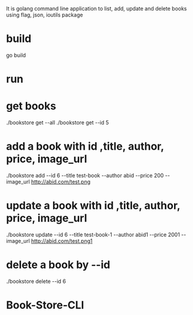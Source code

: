 It is golang command line application to list, add, update and delete books using flag, json, ioutils package

# build
go build

# run

# get books
./bookstore get --all
./bookstore get --id 5

# add a book with id ,title, author, price, image_url
./bookstore add --id 6 --title test-book --author abid --price 200 --image_url http://abid.com/test.png

# update a book with id ,title, author, price, image_url
./bookstore update --id 6 --title test-book-1 --author abid1 --price 2001 --image_url http://abid.com/test.png1

# delete a book by --id
./bookstore delete --id 6
# Book-Store-CLI
